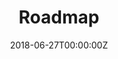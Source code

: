 ---
title: Roadmap
summary: My Roadmap for learning 
tags:
- Fun
date: "2018-06-27T00:00:00Z"

# Optional external URL for project (replaces project detail page).
external_link: "https://github.com/amirdeljouyi/roadmap"

links:
- icon: github
  icon_pack: fab
  name: Fork
  url: https://github.com/amirdeljouyi/roadmap
url_code: ""
url_pdf: ""
url_slides: ""
url_video: ""

# Slides (optional).
#   Associate this project with Markdown slides.
#   Simply enter your slide deck's filename without extension.
#   E.g. `slides = "example-slides"` references `content/slides/example-slides.md`.
#   Otherwise, set `slides = ""`.
# slides: example
---